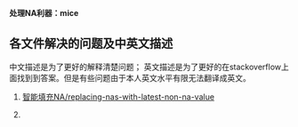 
**处理NA利器：mice**

## 各文件解决的问题及中英文描述

中文描述是为了更好的解释清楚问题；
英文描述是为了更好的在stackoverflow上面找到到答案。但是有些问题由于本人英文水平有限无法翻译成英文。


1. [智能填充NA/replacing-nas-with-latest-non-na-value](1-智能填充NA.md)

2. 